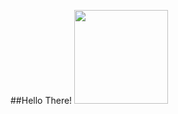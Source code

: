 ##Hello There!
<img src="https://thumbs.gfycat.com/IgnorantSilverIsabellineshrike.webp" height="150" />
